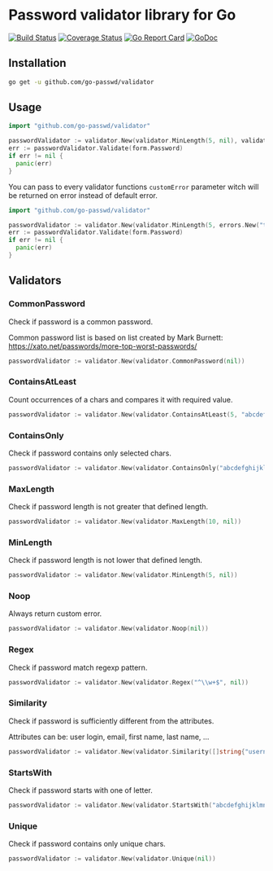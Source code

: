 # Password validator library for Go

[![Build Status](https://travis-ci.org/go-passwd/validator.svg?branch=master)](https://travis-ci.org/go-passwd/validator)
[![Coverage Status](https://coveralls.io/repos/github/go-passwd/validator/badge.svg?branch=master)](https://coveralls.io/github/go-passwd/validator?branch=master)
[![Go Report Card](https://goreportcard.com/badge/github.com/go-passwd/validator)](https://goreportcard.com/report/github.com/go-passwd/validator)
[![GoDoc](https://godoc.org/github.com/go-passwd/validator?status.svg)](https://godoc.org/github.com/go-passwd/validator)

## Installation

~~~sh
go get -u github.com/go-passwd/validator
~~~

## Usage

~~~go
import "github.com/go-passwd/validator"

passwordValidator := validator.New(validator.MinLength(5, nil), validator.MaxLength(10, nil))
err := passwordValidator.Validate(form.Password)
if err != nil {
  panic(err)
}
~~~

You can pass to every validator functions ``customError`` parameter witch will be returned on error instead of default error.

~~~go
import "github.com/go-passwd/validator"

passwordValidator := validator.New(validator.MinLength(5, errors.New("too short")), validator.MaxLength(10, errors.New("too long")))
err := passwordValidator.Validate(form.Password)
if err != nil {
  panic(err)
}
~~~

## Validators

### CommonPassword

Check if password is a common password.

Common password list is based on list created by Mark Burnett: https://xato.net/passwords/more-top-worst-passwords/

~~~go
passwordValidator := validator.New(validator.CommonPassword(nil))
~~~

### ContainsAtLeast

Count occurrences of a chars and compares it with required value.

~~~go
passwordValidator := validator.New(validator.ContainsAtLeast(5, "abcdefghijklmnopqrstuvwxyz", nil))
~~~

### ContainsOnly

Check if password contains only selected chars.

~~~go
passwordValidator := validator.New(validator.ContainsOnly("abcdefghijklmnopqrstuvwxyz", nil))
~~~

### MaxLength

Check if password length is not greater that defined length.

~~~go
passwordValidator := validator.New(validator.MaxLength(10, nil))
~~~

### MinLength

Check if password length is not lower that defined length.

~~~go
passwordValidator := validator.New(validator.MinLength(5, nil))
~~~

### Noop

Always return custom error.

~~~go
passwordValidator := validator.New(validator.Noop(nil))
~~~

### Regex

Check if password match regexp pattern.

~~~go
passwordValidator := validator.New(validator.Regex("^\\w+$", nil))
~~~

### Similarity

Check if password is sufficiently different from the attributes.

Attributes can be: user login, email, first name, last name, …

~~~go
passwordValidator := validator.New(validator.Similarity([]string{"username", "username@example.com"}, nil, nil))
~~~

### StartsWith

Check if password starts with one of letter.

~~~go
passwordValidator := validator.New(validator.StartsWith("abcdefghijklmnopqrstuvwxyz", nil))
~~~

### Unique

Check if password contains only unique chars.

~~~go
passwordValidator := validator.New(validator.Unique(nil))
~~~
